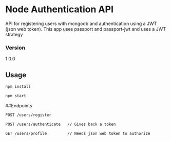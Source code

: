 # Node Authentication API

API for registering users with mongodb and authentication using a JWT (json web token). This app uses passport and passport-jwt and uses a JWT strategy

### Version
1.0.0

## Usage

```bash
npm install
```

```bash
npm start
```

##Endpoints
```bash
POST /users/register
```

```bash
POST /users/authenticate   // Gives back a token
```

```bash
GET /users/profile         // Needs json web token to authorize
```
